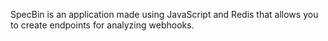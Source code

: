 SpecBin is an application made using JavaScript and Redis that allows you to create endpoints for analyzing webhooks.
